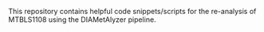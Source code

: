 This repository contains helpful code snippets/scripts for the re-analysis of MTBLS1108 using the DIAMetAlyzer pipeline. 


